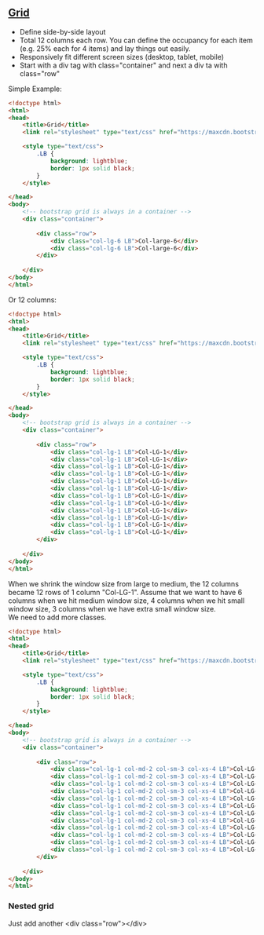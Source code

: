 ## [Grid]

* Define side-by-side layout
* Total 12 columns each row. You can define the occupancy for each item (e.g. 25% each for 4 items) and lay things out easily.
* Responsively fit different screen sizes (desktop, tablet, mobile)
* Start with a div tag with class="container" and next a div ta with class="row"

Simple Example:  
```html
<!doctype html>
<html>
<head>
	<title>Grid</title>
	<link rel="stylesheet" type="text/css" href="https://maxcdn.bootstrapcdn.com/bootstrap/3.3.7/css/bootstrap.min.css">

	<style type="text/css">
		.LB {
			background: lightblue;
			border: 1px solid black;
		}
	</style>

</head>
<body>
	<!-- bootstrap grid is always in a container -->
 	<div class="container">
  
 		<div class="row">
 			<div class="col-lg-6 LB">Col-large-6</div>
 			<div class="col-lg-6 LB">Col-large-6</div>
 		</div>
    
 	</div>
</body>
</html>
```
Or 12 columns:  
```html
<!doctype html>
<html>
<head>
	<title>Grid</title>
	<link rel="stylesheet" type="text/css" href="https://maxcdn.bootstrapcdn.com/bootstrap/3.3.7/css/bootstrap.min.css">

	<style type="text/css">
		.LB {
			background: lightblue;
			border: 1px solid black;
		}
	</style>

</head>
<body>
	<!-- bootstrap grid is always in a container -->
 	<div class="container">
  
 		<div class="row">
 			<div class="col-lg-1 LB">Col-LG-1</div>
 			<div class="col-lg-1 LB">Col-LG-1</div>
 			<div class="col-lg-1 LB">Col-LG-1</div>
			<div class="col-lg-1 LB">Col-LG-1</div>
 			<div class="col-lg-1 LB">Col-LG-1</div>
 			<div class="col-lg-1 LB">Col-LG-1</div>
			<div class="col-lg-1 LB">Col-LG-1</div>
 			<div class="col-lg-1 LB">Col-LG-1</div>
 			<div class="col-lg-1 LB">Col-LG-1</div>
			<div class="col-lg-1 LB">Col-LG-1</div>
 			<div class="col-lg-1 LB">Col-LG-1</div>
 			<div class="col-lg-1 LB">Col-LG-1</div>
 		</div>
    
 	</div>
</body>
</html>
```
When we shrink the window size from large to medium, the 12 columns became 12 rows of 1 column "Col-LG-1". Assume that we want to have 6 columns when we hit medium window size, 4 columns when we hit small window size, 3 columns when we have extra small window size.  
We need to add more classes.
```html
<!doctype html>
<html>
<head>
	<title>Grid</title>
	<link rel="stylesheet" type="text/css" href="https://maxcdn.bootstrapcdn.com/bootstrap/3.3.7/css/bootstrap.min.css">

	<style type="text/css">
		.LB {
			background: lightblue;
			border: 1px solid black;
		}
	</style>

</head>
<body>
	<!-- bootstrap grid is always in a container -->
 	<div class="container">
  
 		<div class="row">
 			<div class="col-lg-1 col-md-2 col-sm-3 col-xs-4 LB">Col-LG-1</div>
 			<div class="col-lg-1 col-md-2 col-sm-3 col-xs-4 LB">Col-LG-1</div>
 			<div class="col-lg-1 col-md-2 col-sm-3 col-xs-4 LB">Col-LG-1</div>
			<div class="col-lg-1 col-md-2 col-sm-3 col-xs-4 LB">Col-LG-1</div>
 			<div class="col-lg-1 col-md-2 col-sm-3 col-xs-4 LB">Col-LG-1</div>
 			<div class="col-lg-1 col-md-2 col-sm-3 col-xs-4 LB">Col-LG-1</div>
			<div class="col-lg-1 col-md-2 col-sm-3 col-xs-4 LB">Col-LG-1</div>
 			<div class="col-lg-1 col-md-2 col-sm-3 col-xs-4 LB">Col-LG-1</div>
 			<div class="col-lg-1 col-md-2 col-sm-3 col-xs-4 LB">Col-LG-1</div>
			<div class="col-lg-1 col-md-2 col-sm-3 col-xs-4 LB">Col-LG-1</div>
 			<div class="col-lg-1 col-md-2 col-sm-3 col-xs-4 LB">Col-LG-1</div>
 			<div class="col-lg-1 col-md-2 col-sm-3 col-xs-4 LB">Col-LG-1</div>
 		</div>
    
 	</div>
</body>
</html>
```
### Nested grid
Just add another \<div class="row">\</div>

[Grid]:http://getbootstrap.com/css/#grid
